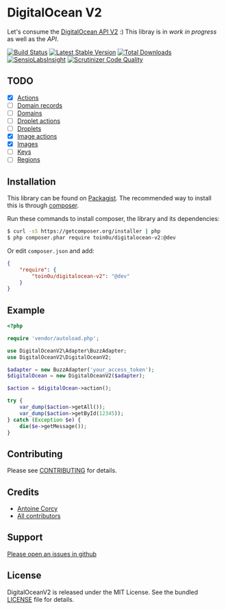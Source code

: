 DigitalOcean V2
===============

Let's consume the [DigitalOcean API V2](https://github.com/digitaloceancloud/api-v2-docs) :)
This libray is in *work in progress* as well as the *API*.

[![Build Status](https://secure.travis-ci.org/toin0u/DigitalOceanV2.png)](http://travis-ci.org/toin0u/DigitalOceanV2)
[![Latest Stable Version](https://poser.pugx.org/toin0u/digitalocean-v2/v/stable.svg)](https://packagist.org/packages/toin0u/digitalocean-v2)
[![Total Downloads](https://poser.pugx.org/toin0u/digitalocean-v2/downloads.png)](https://packagist.org/packages/toin0u/digitalocean-v2)
[![SensioLabsInsight](https://insight.sensiolabs.com/projects/5b4eac7e-c83b-4913-86e1-72950821757a/mini.png)](https://insight.sensiolabs.com/projects/5b4eac7e-c83b-4913-86e1-72950821757a)
[![Scrutinizer Code Quality](https://scrutinizer-ci.com/g/toin0u/DigitalOceanV2/badges/quality-score.png?b=master)](https://scrutinizer-ci.com/g/toin0u/DigitalOceanV2/?branch=master)

TODO
----

- [x] [Actions](https://github.com/digitaloceancloud/api-v2-docs#actions)
- [ ] [Domain records](https://github.com/digitaloceancloud/api-v2-docs#domain-records)
- [ ] [Domains](https://github.com/digitaloceancloud/api-v2-docs#domains)
- [ ] [Droplet actions](https://github.com/digitaloceancloud/api-v2-docs#droplet-actions)
- [ ] [Droplets](https://github.com/digitaloceancloud/api-v2-docs#droplets)
- [x] [Image actions](https://github.com/digitaloceancloud/api-v2-docs#image-actions)
- [x] [Images](https://github.com/digitaloceancloud/api-v2-docs#images)
- [ ] [Keys](https://github.com/digitaloceancloud/api-v2-docs#keys)
- [ ] [Regions](https://github.com/digitaloceancloud/api-v2-docs#regions)

Installation
------------

This library can be found on [Packagist](https://packagist.org/packages/toin0u/digitalocean-v2).
The recommended way to install this is through [composer](http://getcomposer.org).

Run these commands to install composer, the library and its dependencies:

```bash
$ curl -sS https://getcomposer.org/installer | php
$ php composer.phar require toin0u/digitalocean-v2:@dev
```

Or edit `composer.json` and add:

```json
{
    "require": {
        "toin0u/digitalocean-v2": "@dev"
    }
}
```

Example
-------

```php
<?php

require 'vendor/autoload.php';

use DigitalOceanV2\Adapter\BuzzAdapter;
use DigitalOceanV2\DigitalOceanV2;

$adapter = new BuzzAdapter('your_access_token');
$digitalOcean = new DigitalOceanV2($adapter);

$action = $digitalOcean->action();

try {
    var_dump($action->getAll());
    var_dump($action->getById(12345));
} catch (Exception $e) {
    die($e->getMessage());
}
```

Contributing
------------

Please see [CONTRIBUTING](https://github.com/toin0u/DigitalOceanV2/blob/master/CONTRIBUTING.md) for details.

Credits
-------

* [Antoine Corcy](https://twitter.com/toin0u)
* [All contributors](https://github.com/toin0u/DigitalOceanV2/contributors)

Support
-------

[Please open an issues in github](https://github.com/toin0u/DigitalOceanV2/issues)

License
-------

DigitalOceanV2 is released under the MIT License. See the bundled
[LICENSE](https://github.com/toin0u/DigitalOceanV2/blob/master/LICENSE) file for details.
